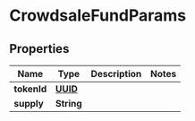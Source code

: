 
# CrowdsaleFundParams

## Properties
Name | Type | Description | Notes
------------ | ------------- | ------------- | -------------
**tokenId** | [**UUID**](UUID.md) |  | 
**supply** | **String** |  | 



